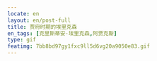 ```yaml
---
locate: en
layout: en/post-full
title: 贾府时期的埃里克森
en_tags: [克里斯蒂安·埃里克森,阿贾克斯]
type: gif
featimg: 7bb8bd97gy1fxc9ll5d6vg20a9050e83.gif
---
```

